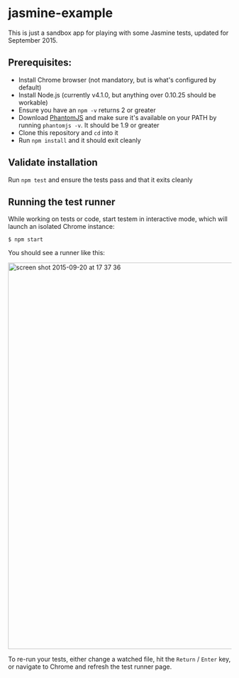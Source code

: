 # jasmine-example

This is just a sandbox app for playing with some Jasmine tests, updated for September 2015.

## Prerequisites:

* Install Chrome browser (not mandatory, but is what's configured by default)
* Install Node.js (currently v4.1.0, but anything over 0.10.25 should be workable)
* Ensure you have an `npm -v` returns 2 or greater
* Download [PhantomJS](http://phantomjs.org/download.html) and make sure it's available on your PATH by 
running `phantomjs -v`. It should be 1.9 or greater
* Clone this repository and `cd` into it
* Run `npm install` and it should exit cleanly

## Validate installation

Run `npm test` and ensure the tests pass and that it exits cleanly

## Running the test runner

While working on tests or code, start testem in interactive mode, which will launch an isolated Chrome instance:

```
$ npm start
```

You should see a runner like this:

<img width="870" alt="screen shot 2015-09-20 at 17 37 36" src="https://cloud.githubusercontent.com/assets/79303/9983030/4b749438-5fbe-11e5-909b-15b4dc18fedb.png">

To re-run your tests, either change a watched file, hit the `Return` / `Enter` key, or navigate to Chrome and refresh the test runner page.

